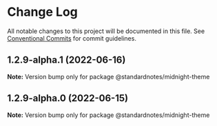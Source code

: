 # Change Log

All notable changes to this project will be documented in this file.
See [Conventional Commits](https://conventionalcommits.org) for commit guidelines.

## 1.2.9-alpha.1 (2022-06-16)

**Note:** Version bump only for package @standardnotes/midnight-theme

## 1.2.9-alpha.0 (2022-06-15)

**Note:** Version bump only for package @standardnotes/midnight-theme
